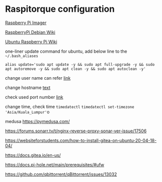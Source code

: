 # Raspitorque configuration

[Raspberry Pi Imager](https://www.raspberrypi.org/software/)

[RaspberryPi Debian Wiki](https://wiki.debian.org/RaspberryPi)

[Ubuntu Raspberry Pi Wiki](https://wiki.ubuntu.com/ARM/RaspberryPi)

one-liner update command for ubuntu, add below line to the `~/.bash_aliases`

```.bash_aliases
alias update='sudo apt update -y && sudo apt full-upgrade -y && sudo apt autoremove -y && sudo apt clean -y && sudo apt autoclean -y'
```

change user name can refer [link](https://askubuntu.com/questions/34074/how-do-i-change-my-username)

change hostname [text](https://www.tecmint.com/set-hostname-permanently-in-linux/)

check used port number [link](https://www.cyberciti.biz/faq/unix-linux-check-if-port-is-in-use-command/)

change time, check time
`timedatectl`
`timedatectl set-timezone 'Asia/Kuala_Lumpur'`o

medusa https://pymedusa.com/

https://forums.sonarr.tv/t/nginx-reverse-proxy-sonar-ver-issue/17506

https://websiteforstudents.com/how-to-install-gitea-on-ubuntu-20-04-18-04/

https://docs.gitea.io/en-us/

https://docs.pi-hole.net/main/prerequisites/#ufw

https://github.com/qbittorrent/qBittorrent/issues/13032
